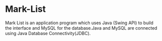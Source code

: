 # Mark-List
Mark List is an application program which uses Java (Swing API)  to build the interface and  MySQL for the database.Java and MySQL are connected using Java Database Connectivity(JDBC).
